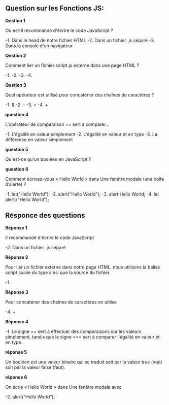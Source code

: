 ## Question sur les Fonctions JS:

**Qestion 1**

Où est-il recommandé d'écrire le code JavaScript ?

-1. Dans le head de notre fichier HTML
-2. Dans un fichier .js séparé
-3. Dans la console d'un navigateur


**Qestion 2**

Comment lier un fichier script.js externe dans une page HTML ?

-1. <script type="text/javascript" src="script.js"> </script>
-2. <javascript content="script.js"> </script>
-3. <script http-equiv="text/javascript" src="script.js"> </script>
-4. <script type="text/javascript" content="script.js"> </script>


**Qestion 3**

Quel opérateur est utilisé pour concaténer des chaînes de caractères ? 

-1. &
-2. -
-3. =
-4. +

**question 4**

L'opérateur de comparaison == sert à comparer...

-1. L'égalité en valeur simplement
-2. L'égalité en valeur et en type
-3. La différence en valeur simplement

**question 5**

Qu'est-ce qu'un booléen en JavaScript ?

**question 6**

Comment écrivez-vous « Hello World » dans Une fenêtre modale (une boîte d’alerte) ?

-1. let("Hello World");
-2. alert("Hello World");
-3. alert Hello World;
-4. let alert:("Hello World");



## Résponce des questions


**Réponse 1**

Il recommandé d'écrire le code JavaScript

-2. Dans un fichier .js séparé


**Réponse 2**

Pour lier un fichier externe dans notre page HTML, nous utilisons 
la balise script suivie du type ainsi que la source du fichier.

-1.<script type="text/javascript" src="script.js"> </script>


**Réponse 3**

Pour concaténer des chaînes de caractères on utilise

-4. +


**Réponse 4**

-1. Le signe == sert à effectuer des comparaisons sur les valeurs simplement, tandis que le 
signe === sert à comparer l'égalité en valeur et en type.


**réponse 5**

Un booléen est une valeur binaire qui se traduit soit par la valeur true (vrai) soit par la 
valeur false (faut).

**réponse 6**

On écrie « Hello World » dans Une fenêtre modale avec

-2. alert("Hello World");